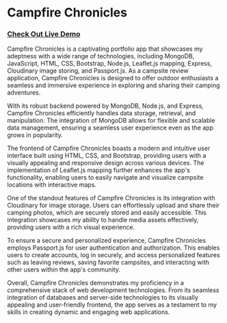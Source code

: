 # Campfire Chronicles

### [Check Out Live Demo](https://campfirechronicles.onrender.com/ "Live Demo!")

Campfire Chronicles is a captivating portfolio app that showcases my adeptness with a wide range of technologies, including MongoDB, JavaScript, HTML, CSS, Bootstrap, Node.js, Leaflet.js mapping, Express, Cloudinary image storing, and Passport.js. As a campsite review application, Campfire Chronicles is designed to offer outdoor enthusiasts a seamless and immersive experience in exploring and sharing their camping adventures.

With its robust backend powered by MongoDB, Node.js, and Express, Campfire Chronicles efficiently handles data storage, retrieval, and manipulation. The integration of MongoDB allows for flexible and scalable data management, ensuring a seamless user experience even as the app grows in popularity.

The frontend of Campfire Chronicles boasts a modern and intuitive user interface built using HTML, CSS, and Bootstrap, providing users with a visually appealing and responsive design across various devices. The implementation of Leaflet.js mapping further enhances the app's functionality, enabling users to easily navigate and visualize campsite locations with interactive maps.

One of the standout features of Campfire Chronicles is its integration with Cloudinary for image storage. Users can effortlessly upload and share their camping photos, which are securely stored and easily accessible. This integration showcases my ability to handle media assets effectively, providing users with a rich visual experience.

To ensure a secure and personalized experience, Campfire Chronicles employs Passport.js for user authentication and authorization. This enables users to create accounts, log in securely, and access personalized features such as leaving reviews, saving favorite campsites, and interacting with other users within the app's community.

Overall, Campfire Chronicles demonstrates my proficiency in a comprehensive stack of web development technologies. From its seamless integration of databases and server-side technologies to its visually appealing and user-friendly frontend, the app serves as a testament to my skills in creating dynamic and engaging web applications.